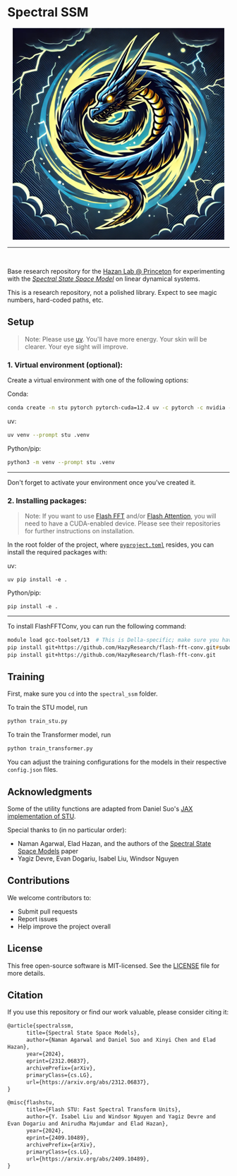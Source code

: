# Spectral SSM

<div align="center">
  <img src="docs/stu.webp" alt="A blue Dragon in a twister" width="480">
</div>

---

<br />

Base research repository for the [Hazan Lab @ Princeton](https://sites.google.com/view/gbrainprinceton/projects/spectral-transformers?authuser=0) for experimenting with the [<em>Spectral State Space Model</em>](https://arxiv.org/abs/2312.06837) on linear dynamical systems.

This is a research repository, not a polished library. Expect to see magic numbers, hard-coded paths, etc.

## Setup

> Note: Please use [uv](https://docs.astral.sh/uv/getting-started/installation/). You'll have more energy. Your skin will be clearer. Your eye sight will improve.

### 1. Virtual environment (optional):

Create a virtual environment with one of the following options:

Conda:
```zsh
conda create -n stu pytorch pytorch-cuda=12.4 uv -c pytorch -c nvidia -c conda-forge -y
```

uv:
```zsh
uv venv --prompt stu .venv
```

Python/pip:
```zsh
python3 -m venv --prompt stu .venv
```

---

Don't forget to activate your environment once you've created it.

### 2. Installing packages:

> Note: If you want to use [Flash FFT](https://github.com/HazyResearch/flash-fft-conv) and/or [Flash Attention](https://github.com/Dao-AILab/flash-attention), you will need to have a CUDA-enabled device. Please see their repositories for further instructions on installation.

In the root folder of the project, where [`pyproject.toml`](pyproject.toml) resides, you can install the required packages with:

uv:
```python3
uv pip install -e .
```

Python/pip:
```python3
pip install -e .
```

---

To install FlashFFTConv, you can run the following command:
```zsh
module load gcc-toolset/13  # This is Della-specific; make sure you have a valid C/C++ compiler
pip install git+https://github.com/HazyResearch/flash-fft-conv.git#subdirectory=csrc/flashfftconv
pip install git+https://github.com/HazyResearch/flash-fft-conv.git
```

## Training

First, make sure you `cd` into the `spectral_ssm` folder.

To train the STU model, run

```zsh
python train_stu.py
```

To train the Transformer model, run

```zsh
python train_transformer.py
```

You can adjust the training configurations for the models in their respective `config.json` files.

## Acknowledgments

Some of the utility functions are adapted from Daniel Suo's [JAX implementation of STU](https://github.com/google-deepmind/spectral_ssm).

Special thanks to (in no particular order):
- Naman Agarwal, Elad Hazan, and the authors of the [Spectral State Space Models](https://arxiv.org/abs/2312.06837) paper
- Yagiz Devre, Evan Dogariu, Isabel Liu, Windsor Nguyen


## Contributions

We welcome contributors to:

- Submit pull requests
- Report issues
- Help improve the project overall

## License

This free open-source software is MIT-licensed. See the [LICENSE](LICENSE) file for more details.

## Citation
If you use this repository or find our work valuable, please consider citing it:

```
@article{spectralssm,
      title={Spectral State Space Models}, 
      author={Naman Agarwal and Daniel Suo and Xinyi Chen and Elad Hazan},
      year={2024},
      eprint={2312.06837},
      archivePrefix={arXiv},
      primaryClass={cs.LG},
      url={https://arxiv.org/abs/2312.06837}, 
}
```

```
@misc{flashstu,
      title={Flash STU: Fast Spectral Transform Units}, 
      author={Y. Isabel Liu and Windsor Nguyen and Yagiz Devre and Evan Dogariu and Anirudha Majumdar and Elad Hazan},
      year={2024},
      eprint={2409.10489},
      archivePrefix={arXiv},
      primaryClass={cs.LG},
      url={https://arxiv.org/abs/2409.10489}, 
}
```
